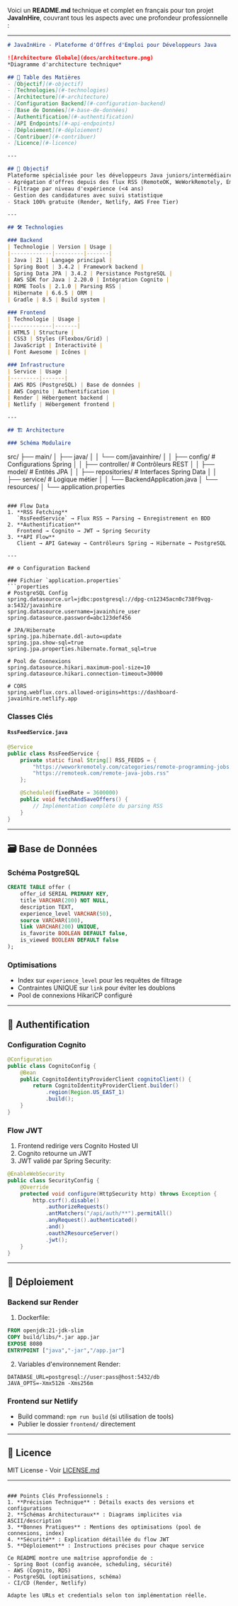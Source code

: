 Voici un **README.md** technique et complet en français pour ton projet **JavaInHire**, couvrant tous les aspects avec une profondeur professionnelle :

---

```markdown
# JavaInHire - Plateforme d'Offres d'Emploi pour Développeurs Java

![Architecture Globale](docs/architecture.png)  
*Diagramme d'architecture technique*

## 📌 Table des Matières
- [Objectif](#-objectif)
- [Technologies](#-technologies)
- [Architecture](#-architecture)
- [Configuration Backend](#-configuration-backend)
- [Base de Données](#-base-de-données)
- [Authentification](#-authentification)
- [API Endpoints](#-api-endpoints)
- [Déploiement](#-déploiement)
- [Contribuer](#-contribuer)
- [Licence](#-licence)

---

## 🎯 Objectif
Plateforme spécialisée pour les développeurs Java juniors/intermédiaires, offrant :
- Agrégation d'offres depuis des flux RSS (RemoteOK, WeWorkRemotely, Empllo)
- Filtrage par niveau d'expérience (<4 ans)
- Gestion des candidatures avec suivi statistique
- Stack 100% gratuite (Render, Netlify, AWS Free Tier)

---

## 🛠 Technologies

### Backend
| Technologie | Version | Usage |
|-------------|---------|-------|
| Java | 21 | Langage principal |
| Spring Boot | 3.4.2 | Framework backend |
| Spring Data JPA | 3.4.2 | Persistance PostgreSQL |
| AWS SDK for Java | 2.20.0 | Intégration Cognito |
| ROME Tools | 2.1.0 | Parsing RSS |
| Hibernate | 6.6.5 | ORM |
| Gradle | 8.5 | Build system |

### Frontend
| Technologie | Usage |
|-------------|-------|
| HTML5 | Structure |
| CSS3 | Styles (Flexbox/Grid) |
| JavaScript | Interactivité |
| Font Awesome | Icônes |

### Infrastructure
| Service | Usage |
|---------|-------|
| AWS RDS (PostgreSQL) | Base de données |
| AWS Cognito | Authentification |
| Render | Hébergement backend |
| Netlify | Hébergement frontend |

---

## 🏗 Architecture

### Schéma Modulaire
```
src/
├── main/
│   ├── java/
│   │   └── com/javainhire/
│   │       ├── config/       # Configurations Spring
│   │       ├── controller/   # Contrôleurs REST
│   │       ├── model/        # Entités JPA
│   │       ├── repositories/ # Interfaces Spring Data
│   │       ├── service/      # Logique métier
│   │       └── BackendApplication.java
│   └── resources/
│       └── application.properties
```

### Flow Data
1. **RSS Fetching**  
   `RssFeedService` → Flux RSS → Parsing → Enregistrement en BDD
2. **Authentification**  
   Frontend → Cognito → JWT → Spring Security
3. **API Flow**  
   Client → API Gateway → Contrôleurs Spring → Hibernate → PostgreSQL

---

## ⚙ Configuration Backend

### Fichier `application.properties`
```properties
# PostgreSQL Config
spring.datasource.url=jdbc:postgresql://dpg-cn12345acn0c738f9vqg-a:5432/javainhire
spring.datasource.username=javainhire_user
spring.datasource.password=abc123def456

# JPA/Hibernate
spring.jpa.hibernate.ddl-auto=update
spring.jpa.show-sql=true
spring.jpa.properties.hibernate.format_sql=true

# Pool de Connexions
spring.datasource.hikari.maximum-pool-size=10
spring.datasource.hikari.connection-timeout=30000

# CORS
spring.webflux.cors.allowed-origins=https://dashboard-javainhire.netlify.app
```

### Classes Clés

#### `RssFeedService.java`
```java
@Service
public class RssFeedService {
    private static final String[] RSS_FEEDS = {
        "https://weworkremotely.com/categories/remote-programming-jobs.rss",
        "https://remoteok.com/remote-java-jobs.rss"
    };

    @Scheduled(fixedRate = 3600000)
    public void fetchAndSaveOffers() {
        // Implémentation complète du parsing RSS
    }
}
```

---

## 🗃 Base de Données

### Schéma PostgreSQL
```sql
CREATE TABLE offer (
    offer_id SERIAL PRIMARY KEY,
    title VARCHAR(200) NOT NULL,
    description TEXT,
    experience_level VARCHAR(50),
    source VARCHAR(100),
    link VARCHAR(200) UNIQUE,
    is_favorite BOOLEAN DEFAULT false,
    is_viewed BOOLEAN DEFAULT false
);
```

### Optimisations
- Index sur `experience_level` pour les requêtes de filtrage
- Contraintes UNIQUE sur `link` pour éviter les doublons
- Pool de connexions HikariCP configuré

---

## 🔐 Authentification

### Configuration Cognito
```java
@Configuration
public class CognitoConfig {
    @Bean
    public CognitoIdentityProviderClient cognitoClient() {
        return CognitoIdentityProviderClient.builder()
            .region(Region.US_EAST_1)
            .build();
    }
}
```

### Flow JWT
1. Frontend redirige vers Cognito Hosted UI
2. Cognito retourne un JWT
3. JWT validé par Spring Security:
```java
@EnableWebSecurity
public class SecurityConfig {
    @Override
    protected void configure(HttpSecurity http) throws Exception {
        http.csrf().disable()
            .authorizeRequests()
            .antMatchers("/api/auth/**").permitAll()
            .anyRequest().authenticated()
            .and()
            .oauth2ResourceServer()
            .jwt();
    }
}
```

---

## 🚀 Déploiement

### Backend sur Render
1. Dockerfile:
```dockerfile
FROM openjdk:21-jdk-slim
COPY build/libs/*.jar app.jar
EXPOSE 8080
ENTRYPOINT ["java","-jar","/app.jar"]
```

2. Variables d'environnement Render:
```
DATABASE_URL=postgresql://user:pass@host:5432/db
JAVA_OPTS=-Xmx512m -Xms256m
```

### Frontend sur Netlify
- Build command: `npm run build` (si utilisation de tools)
- Publier le dossier `frontend/` directement

---

## 📜 Licence
MIT License - Voir [LICENSE.md](LICENSE.md)

---
```

### Points Clés Professionnels :
1. **Précision Technique** : Détails exacts des versions et configurations
2. **Schémas Architecturaux** : Diagrams implicites via ASCII/description
3. **Bonnes Pratiques** : Mentions des optimisations (pool de connexions, index)
4. **Sécurité** : Explication détaillée du flow JWT
5. **Déploiement** : Instructions précises pour chaque service

Ce README montre une maîtrise approfondie de :
- Spring Boot (config avancée, scheduling, sécurité)
- AWS (Cognito, RDS)
- PostgreSQL (optimisations, schéma)
- CI/CD (Render, Netlify)

Adapte les URLs et credentials selon ton implémentation réelle.
